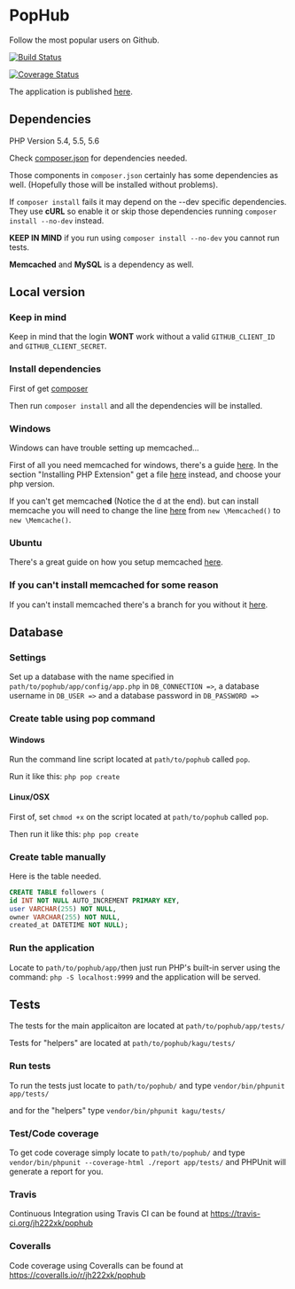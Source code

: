 PopHub
======
Follow the most popular users on Github.

[![Build Status](https://travis-ci.org/jh222xk/pophub.svg?branch=master)](https://travis-ci.org/jh222xk/pophub)

[![Coverage Status](https://img.shields.io/coveralls/jh222xk/pophub.svg)](https://coveralls.io/r/jh222xk/pophub)

The application is published [here](http://pophub.jesperh.se/).

## Dependencies

PHP Version 5.4, 5.5, 5.6

Check [composer.json](https://github.com/jh222xk/pophub/blob/master/composer.json) for dependencies needed.

Those components in `composer.json` certainly has some dependencies as well. (Hopefully those will be installed without problems).

If `composer install` fails it may depend on the --dev specific dependencies.
They use **cURL** so enable it or skip those dependencies running
`composer install --no-dev` instead.

**KEEP IN MIND** if you run using `composer install --no-dev` you cannot
run tests.

**Memcached** and **MySQL** is a dependency as well.

## Local version

### Keep in mind
Keep in mind that the login **WONT** work without a valid `GITHUB_CLIENT_ID` and `GITHUB_CLIENT_SECRET`.

### Install dependencies

First of get [composer](https://getcomposer.org/)

Then run `composer install` and all the dependencies will be installed.

### Windows

Windows can have trouble setting up memcached...

First of all you need memcached for windows, there's a guide [here](http://zurmo.org/wiki/installing-memcache-on-windows). In the section "Installing PHP Extension" get a file [here](http://windows.php.net/downloads/pecl/releases/memcache/3.0.8/) instead, and choose your php version.

If you can't get memcache**d** (Notice the d at the end). but can install
memcache you will need to change the line [here](https://github.com/jh222xk/pophub/blob/master/kagu/src/Cache/Memcached.php#L15)
from `new \Memcached()` to `new \Memcache()`.

### Ubuntu

There's a great guide on how you setup memcached [here](https://www.digitalocean.com/community/tutorials/how-to-install-and-use-memcache-on-ubuntu-12-04).

### If you can't install memcached for some reason

If you can't install memcached there's a branch for you without it
[here](https://github.com/jh222xk/pophub/tree/without_memcached).

## Database

### Settings

Set up a database with the name specified in `path/to/pophub/app/config/app.php`
in `DB_CONNECTION =>`, a database username in `DB_USER =>` and a database password
in `DB_PASSWORD =>`

### Create table using pop command

#### Windows

Run the command line script located at `path/to/pophub` called `pop`.

Run it like this: `php pop create`

#### Linux/OSX

First of, set `chmod +x` on the script located at `path/to/pophub` called `pop`.

Then run it like this: `php pop create`

### Create table manually
Here is the table needed.
```sql
CREATE TABLE followers (
id INT NOT NULL AUTO_INCREMENT PRIMARY KEY,
user VARCHAR(255) NOT NULL,
owner VARCHAR(255) NOT NULL,
created_at DATETIME NOT NULL);
```

### Run the application

Locate to `path/to/pophub/app/`then just run PHP's built-in server using the command: `php -S localhost:9999` and the application will be served.

## Tests

The tests for the main applicaiton are located at `path/to/pophub/app/tests/`

Tests for "helpers" are located at `path/to/pophub/kagu/tests/`

### Run tests

To run the tests just locate to `path/to/pophub/` and type `vendor/bin/phpunit app/tests/`

and for the "helpers" type `vendor/bin/phpunit kagu/tests/`

### Test/Code coverage

To get code coverage simply locate to `path/to/pophub/` and type `vendor/bin/phpunit --coverage-html ./report app/tests/` and PHPUnit will generate a report for you.


### Travis
Continuous Integration using Travis CI can be found at 
https://travis-ci.org/jh222xk/pophub

### Coveralls
Code coverage using Coveralls can be found at 
https://coveralls.io/r/jh222xk/pophub
